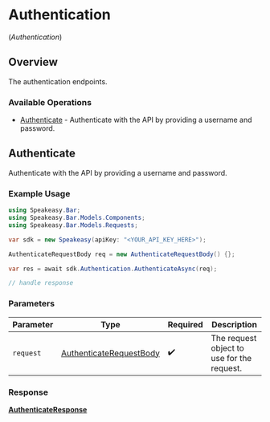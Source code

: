 # Authentication
(*Authentication*)

## Overview

The authentication endpoints.

### Available Operations

* [Authenticate](#authenticate) - Authenticate with the API by providing a username and password.

## Authenticate

Authenticate with the API by providing a username and password.

### Example Usage

```csharp
using Speakeasy.Bar;
using Speakeasy.Bar.Models.Components;
using Speakeasy.Bar.Models.Requests;

var sdk = new Speakeasy(apiKey: "<YOUR_API_KEY_HERE>");

AuthenticateRequestBody req = new AuthenticateRequestBody() {};

var res = await sdk.Authentication.AuthenticateAsync(req);

// handle response
```

### Parameters

| Parameter                                                                   | Type                                                                        | Required                                                                    | Description                                                                 |
| --------------------------------------------------------------------------- | --------------------------------------------------------------------------- | --------------------------------------------------------------------------- | --------------------------------------------------------------------------- |
| `request`                                                                   | [AuthenticateRequestBody](../../Models/Requests/AuthenticateRequestBody.md) | :heavy_check_mark:                                                          | The request object to use for the request.                                  |


### Response

**[AuthenticateResponse](../../Models/Requests/AuthenticateResponse.md)**

